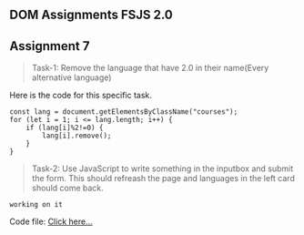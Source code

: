 ## DOM Assignments FSJS 2.0

## Assignment 7

> Task-1: Remove the language that have 2.0 in their name(Every alternative language)

Here is the code for this specific task.

```
const lang = document.getElementsByClassName("courses");
for (let i = 1; i <= lang.length; i++) {
    if (lang[i]%2!=0) {
        lang[i].remove();
    }
}
```

> Task-2: Use JavaScript to write something in the inputbox and submit the form. This should refreash the page and languages in the left card should come back.

```
working on it
```

Code file: [Click here...](./script.js)
